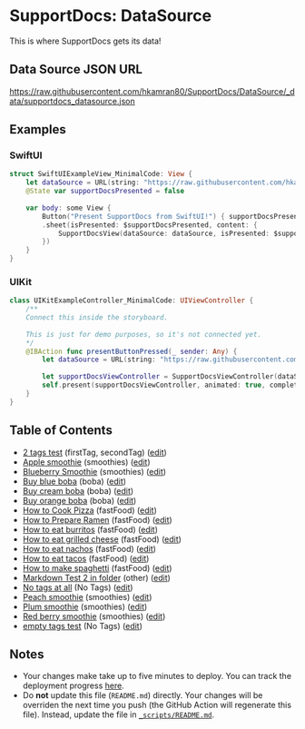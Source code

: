 # SupportDocs: DataSource
This is where SupportDocs gets its data!

## Data Source JSON URL
<a href="https://raw.githubusercontent.com/hkamran80/SupportDocs/DataSource/_data/supportdocs_datasource.json">https://raw.githubusercontent.com/hkamran80/SupportDocs/DataSource/_data/supportdocs_datasource.json</a>

## Examples
### SwiftUI
```swift
struct SwiftUIExampleView_MinimalCode: View {
    let dataSource = URL(string: "https://raw.githubusercontent.com/hkamran80/SupportDocs/DataSource/_data/supportdocs_datasource.json")!
    @State var supportDocsPresented = false
    
    var body: some View {
        Button("Present SupportDocs from SwiftUI!") { supportDocsPresented = true }
        .sheet(isPresented: $supportDocsPresented, content: {
            SupportDocsView(dataSource: dataSource, isPresented: $supportDocsPresented)
        })
    }
}
```

### UIKit
```swift
class UIKitExampleController_MinimalCode: UIViewController {
    /**
    Connect this inside the storyboard.
    
    This is just for demo purposes, so it's not connected yet.
    */
    @IBAction func presentButtonPressed(_ sender: Any) {
        let dataSource = URL(string: "https://raw.githubusercontent.com/hkamran80/SupportDocs/DataSource/_data/supportdocs_datasource.json")!
    
        let supportDocsViewController = SupportDocsViewController(dataSource: dataSource)
        self.present(supportDocsViewController, animated: true, completion: nil)
    }
}
```

## Table of Contents
- [2 tags test](https://hkamran80.github.io/SupportDocs/Sample-Smoothies/twoTagsTest) (firstTag, secondTag) ([edit](https://github.com/hkamran80/SupportDocs/edit/DataSource/Sample-Smoothies/twoTagsTest.md))
- [Apple smoothie](https://hkamran80.github.io/SupportDocs/Sample-Smoothies/Apple) (smoothies) ([edit](https://github.com/hkamran80/SupportDocs/edit/DataSource/Sample-Smoothies/Apple.md))
- [Blueberry Smoothie](https://hkamran80.github.io/SupportDocs/Sample-Smoothies/Blueberry) (smoothies) ([edit](https://github.com/hkamran80/SupportDocs/edit/DataSource/Sample-Smoothies/Blueberry.md))
- [Buy blue boba](https://hkamran80.github.io/SupportDocs/Sample-Boba/BuyBlueBoba) (boba) ([edit](https://github.com/hkamran80/SupportDocs/edit/DataSource/Sample-Boba/BuyBlueBoba.md))
- [Buy cream boba](https://hkamran80.github.io/SupportDocs/Sample-Boba/BuyCreamBoba) (boba) ([edit](https://github.com/hkamran80/SupportDocs/edit/DataSource/Sample-Boba/BuyCreamBoba.md))
- [Buy orange boba](https://hkamran80.github.io/SupportDocs/Sample-Boba/BuyOrangeBoba) (boba) ([edit](https://github.com/hkamran80/SupportDocs/edit/DataSource/Sample-Boba/BuyOrangeBoba.md))
- [How to Cook Pizza](https://hkamran80.github.io/SupportDocs/Sample-FastFood/HowToCookPizza) (fastFood) ([edit](https://github.com/hkamran80/SupportDocs/edit/DataSource/Sample-FastFood/HowToCookPizza.md))
- [How to Prepare Ramen](https://hkamran80.github.io/SupportDocs/Sample-FastFood/HowToPrepareRamen) (fastFood) ([edit](https://github.com/hkamran80/SupportDocs/edit/DataSource/Sample-FastFood/HowToPrepareRamen.md))
- [How to eat burritos](https://hkamran80.github.io/SupportDocs/Sample-FastFood/HowToEatBurritos) (fastFood) ([edit](https://github.com/hkamran80/SupportDocs/edit/DataSource/Sample-FastFood/HowToEatBurritos.md))
- [How to eat grilled cheese](https://hkamran80.github.io/SupportDocs/Sample-FastFood/HowToEatGrilledCheese) (fastFood) ([edit](https://github.com/hkamran80/SupportDocs/edit/DataSource/Sample-FastFood/HowToEatGrilledCheese.md))
- [How to eat nachos](https://hkamran80.github.io/SupportDocs/Sample-FastFood/HowToEatNachos) (fastFood) ([edit](https://github.com/hkamran80/SupportDocs/edit/DataSource/Sample-FastFood/HowToEatNachos.md))
- [How to eat tacos](https://hkamran80.github.io/SupportDocs/Sample-FastFood/HowToEatTacos) (fastFood) ([edit](https://github.com/hkamran80/SupportDocs/edit/DataSource/Sample-FastFood/HowToEatTacos.md))
- [How to make spaghetti](https://hkamran80.github.io/SupportDocs/Sample-FastFood/HowToMakeSpaghetti) (fastFood) ([edit](https://github.com/hkamran80/SupportDocs/edit/DataSource/Sample-FastFood/HowToMakeSpaghetti.md))
- [Markdown Test 2 in folder](https://hkamran80.github.io/SupportDocs/Sample-Smoothies/FolderMarkdownTest) (other) ([edit](https://github.com/hkamran80/SupportDocs/edit/DataSource/Sample-Smoothies/FolderMarkdownTest.md))
- [No tags at all](https://hkamran80.github.io/SupportDocs/Sample-Smoothies/noTagsAtAll) (No Tags) ([edit](https://github.com/hkamran80/SupportDocs/edit/DataSource/Sample-Smoothies/noTagsAtAll.md))
- [Peach smoothie](https://hkamran80.github.io/SupportDocs/Sample-Smoothies/Peach) (smoothies) ([edit](https://github.com/hkamran80/SupportDocs/edit/DataSource/Sample-Smoothies/Peach.md))
- [Plum smoothie](https://hkamran80.github.io/SupportDocs/Sample-Smoothies/Plum) (smoothies) ([edit](https://github.com/hkamran80/SupportDocs/edit/DataSource/Sample-Smoothies/Plum.md))
- [Red berry smoothie](https://hkamran80.github.io/SupportDocs/Sample-Smoothies/RedBerries) (smoothies) ([edit](https://github.com/hkamran80/SupportDocs/edit/DataSource/Sample-Smoothies/RedBerries.md))
- [empty tags test](https://hkamran80.github.io/SupportDocs/Sample-Smoothies/emptyTagsTest) (No Tags) ([edit](https://github.com/hkamran80/SupportDocs/edit/DataSource/Sample-Smoothies/emptyTagsTest.md))


## Notes
- Your changes make take up to five minutes to deploy. You can track the deployment progress [here](https://github.com/hkamran80/SupportDocs/deployments/activity_log?environment=github-pages).
- Do **not** update this file (`README.md`) directly. Your changes will be overriden the next time you push (the GitHub Action will regenerate this file). Instead, update the file in [`_scripts/README.md`](https://github.com/hkamran80/SupportDocs/edit/DataSource/_scripts/README.md). 